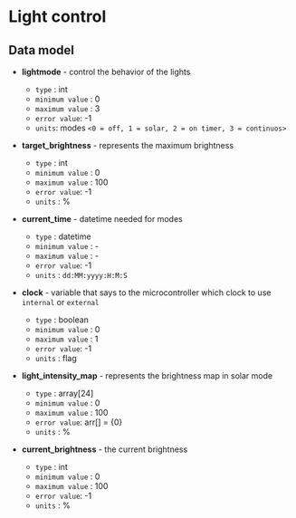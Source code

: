 # Light control

## Data model

- **lightmode** - control the behavior of the lights
  - `type` : int 
  - `minimum value` : 0
  - `maximum value` : 3
  - `error value`: -1
  - `units`: modes `<0 = off, 1 = solar, 2 = on timer, 3 = continuos>`

- **target_brightness** - represents the maximum brightness 
  - `type` : int 
  - `minimum value` : 0
  - `maximum value` : 100
  - `error value`: -1
  - `units` : %

- **current_time** - datetime needed for modes 
  - `type` : datetime 
  - `minimum value` : -
  - `maximum value` : -
  - `error value`: -1
  - `units` : `dd:MM:yyyy:H:M:S`

- **clock** - variable that says to the microcontroller which clock to use `internal` or `external`
  - `type` : boolean 
  - `minimum value` : 0
  - `maximum value` : 1
  - `error value`: -1
  - `units` : flag

- **light_intensity_map** - represents the brightness map in solar mode
  - `type` : array[24] 
  - `minimum value` : 0
  - `maximum value` : 100
  - `error value`: arr[] = {0}
  - `units` : %

- **current_brightness** - the current brightness
  - `type` : int 
  - `minimum value` : 0
  - `maximum value` : 100
  - `error value`: -1
  - `units` : %